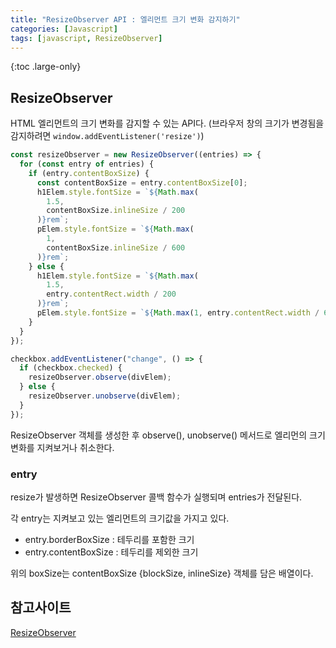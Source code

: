 ```yaml
---
title: "ResizeObserver API : 엘리먼트 크기 변화 감지하기"
categories: [Javascript]
tags: [javascript, ResizeObserver]
---
```


{:toc .large-only}

## ResizeObserver

HTML 엘리먼트의 크기 변화를 감지할 수 있는 API다. (브라우저 창의 크기가 변경됨을 감지하려면 `window.addEventListener('resize')`)

```js
const resizeObserver = new ResizeObserver((entries) => {
  for (const entry of entries) {
    if (entry.contentBoxSize) {
      const contentBoxSize = entry.contentBoxSize[0];
      h1Elem.style.fontSize = `${Math.max(
        1.5,
        contentBoxSize.inlineSize / 200
      )}rem`;
      pElem.style.fontSize = `${Math.max(
        1,
        contentBoxSize.inlineSize / 600
      )}rem`;
    } else {
      h1Elem.style.fontSize = `${Math.max(
        1.5,
        entry.contentRect.width / 200
      )}rem`;
      pElem.style.fontSize = `${Math.max(1, entry.contentRect.width / 600)}rem`;
    }
  }
});

checkbox.addEventListener("change", () => {
  if (checkbox.checked) {
    resizeObserver.observe(divElem);
  } else {
    resizeObserver.unobserve(divElem);
  }
});
```

ResizeObserver 객체를 생성한 후 observe(), unobserve() 메서드로 엘리먼의 크기 변화를 지켜보거나 취소한다.

### entry

resize가 발생하면 ResizeObserver 콜백 함수가 실행되며 entries가 전달된다.

각 entry는 지켜보고 있는 엘리먼트의 크기값을 가지고 있다.

- entry.borderBoxSize : 테두리를 포함한 크기
- entry.contentBoxSize : 테두리를 제외한 크기

위의 boxSize는 contentBoxSize {blockSize, inlineSize} 객체를 담은 배열이다.

## 참고사이트

[ResizeObserver](https://developer.mozilla.org/en-US/docs/Web/API/ResizeObserver)

